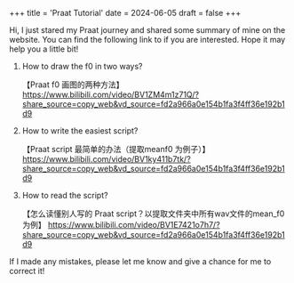 +++
title = 'Praat Tutorial'
date = 2024-06-05
draft = false
+++




Hi, I just stared my Praat journey and shared some summary of mine on the website. You can find the following link to if you are interested. Hope it may help you a little bit!

1. How to draw the f0 in two ways?

   【Praat f0 画图的两种方法】 https://www.bilibili.com/video/BV1ZM4m1z71Q/?share_source=copy_web&vd_source=fd2a966a0e154b1fa3f4ff36e192b1d9

2. How to write the easiest script?

   【Praat script 最简单的办法（提取meanf0 为例子）】 https://www.bilibili.com/video/BV1ky411b7tk/?share_source=copy_web&vd_source=fd2a966a0e154b1fa3f4ff36e192b1d9

3. How to read the script?

   【怎么读懂别人写的 Praat script？以提取文件夹中所有wav文件的mean_f0为例】 https://www.bilibili.com/video/BV1E7421o7h7/?share_source=copy_web&vd_source=fd2a966a0e154b1fa3f4ff36e192b1d9



If I made any mistakes, please let me know and give a chance for me to correct it!

